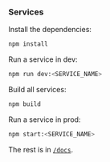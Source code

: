 ### Services

Install the dependencies:

```bash
npm install
```

Run a service in dev:

```bash
npm run dev:<SERVICE_NAME>
```

Build all services:

```bash
npm build
```

Run a service in prod:

```bash
npm start:<SERVICE_NAME>
```

The rest is in [`/docs`](/docs).
